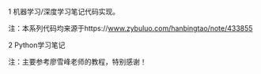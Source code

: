 1 机器学习/深度学习笔记代码实现。

注：本系列代码均来源于https://www.zybuluo.com/hanbingtao/note/433855


2 Python学习笔记

注：主要参考廖雪峰老师的教程，特别感谢！
